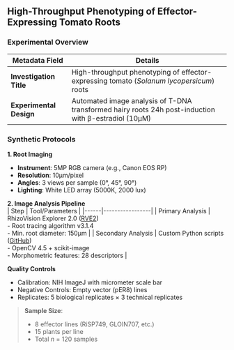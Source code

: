 ## High-Throughput Phenotyping of Effector-Expressing Tomato Roots

### Experimental Overview

| Metadata Field         | Details |
|-----------------------|---------|
| **Investigation Title** | High-throughput phenotyping of effector-expressing tomato (*Solanum lycopersicum*) roots |
| **Experimental Design** | Automated image analysis of T-DNA transformed hairy roots 24h post-induction with β-estradiol (10µM) |

### Synthetic Protocols

**1. Root Imaging**  
- **Instrument**: 5MP RGB camera (e.g., Canon EOS RP)  
- **Resolution**: 10μm/pixel  
- **Angles**: 3 views per sample (0°, 45°, 90°)  
- **Lighting**: White LED array (5000K, 2000 lux)  

**2. Image Analysis Pipeline**  
| Step | Tool/Parameters |
|------|-----------------|
| Primary Analysis | RhizoVision Explorer 2.0 ([RVE2](https://rhizovision.github.io)) <br> - Root tracing algorithm v3.1.4 <br> - Min. root diameter: 150μm |
| Secondary Analysis | Custom Python scripts ([GitHub](https://github.com/yourusername/root-phenotyping)) <br> - OpenCV 4.5 + scikit-image <br> - Morphometric features: 28 descriptors |

**Quality Controls**  
- Calibration: NIH ImageJ with micrometer scale bar  
- Negative Controls: Empty vector (pER8) lines  
- Replicates: 5 biological replicates × 3 technical replicates  

> **Sample Size**:  
> - 8 effector lines (RiSP749, GLOIN707, etc.)  
> - 15 plants per line  
> - Total *n* = 120 samples
